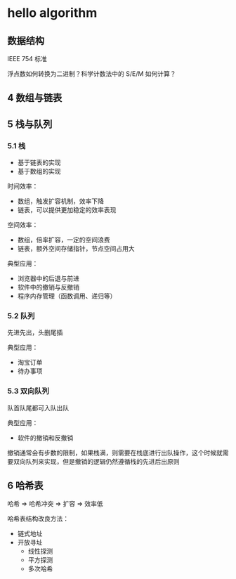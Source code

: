 # hello algorithm

## 数据结构
IEEE 754 标准

浮点数如何转换为二进制？科学计数法中的 S/E/M 如何计算？

## 4 数组与链表


## 5 栈与队列

### 5.1 栈
- 基于链表的实现
- 基于数组的实现

时间效率：
- 数组，触发扩容机制，效率下降
- 链表，可以提供更加稳定的效率表现

空间效率：
- 数组，倍率扩容，一定的空间浪费
- 链表，额外空间存储指针，节点空间占用大

典型应用：
- 浏览器中的后退与前进
- 软件中的撤销与反撤销
- 程序内存管理（函数调用、递归等）

### 5.2 队列
先进先出，头删尾插

典型应用：
- 淘宝订单
- 待办事项

### 5.3 双向队列
队首队尾都可入队出队

典型应用：
- 软件的撤销和反撤销

撤销通常会有步数的限制，如果栈满，则需要在栈底进行出队操作，这个时候就需要双向队列来实现，但是撤销的逻辑仍然遵循栈的先进后出原则

## 6 哈希表

哈希 => 哈希冲突 => 扩容 => 效率低

哈希表结构改良方法：
- 链式地址
- 开放寻址
  - 线性探测
  - 平方探测
  - 多次哈希

